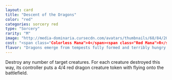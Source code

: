 ```yaml
---
layout: card
title: "Descent of the Dragons"
color: "red"
categories: sorcery red
type: "Sorcery"
rarity: "M"
image: "http://media-dominaria.cursecdn.com/avatars/thumbnails/68/84/200/283/635612653811532975.png"
cost: "<span class="Colorless Mana">4</span><span class="Red Mana">R</span><span class="Red Mana">R</span>"
flavor: "Dragons emerge from tempests fully formed and terribly hungry."
---
```


Destroy any number of target creatures. For each creature destroyed this way, its controller puts a 4/4 red dragon creature token with flying onto the battlefield.
